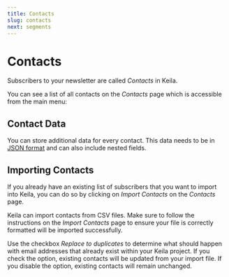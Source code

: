 ```yaml
---
title: Contacts
slug: contacts
next: segments
---
```


# Contacts

Subscribers to your newsletter are called *Contacts* in Keila.

You can see a list of all contacts on the *Contacts* page which is accessible
from the main menu:

<docs-image src="docs/contacts.png" alt="Screenshot of the contacts overview page in Keila"></docs-image>

## Contact Data

You can store additional data for every contact. This data needs to be in [JSON format](https://en.wikipedia.org/wiki/JSON) and can also include nested fields.

<docs-image src="docs/contact.png" alt="Screenshot of editing a contact with custom data in Keila"></docs-image>

## Importing Contacts

If you already have an existing list of subscribers that you want to import into
Keila, you can do so by clicking on *Import Contacts* on the *Contacts* page.

Keila can import contacts from CSV files. Make sure to follow the instructions
on the *Import Contacts* page to ensure your file is correctly formatted will be
imported successfully.

Use the checkbox *Replace to duplicates* to determine what should happen with
email addresses that already exist within your Keila project. If you check the
option, existing contacts will be updated from your import file. If you disable
the option, existing contacts will remain unchanged.

<docs-image src="docs/contacts-import.png" alt="Screenshot of the contacts import page in Keila"></docs-image>
